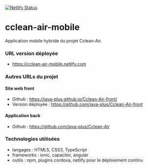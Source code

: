 [![Netlify Status](https://api.netlify.com/api/v1/badges/e95da204-78cd-41d5-8c72-dff5bf9abc70/deploy-status)](https://app.netlify.com/sites/cclean-air-mobile/deploys)

# cclean-air-mobile

Application mobile hybride du projet Cclean-Air.

### URL version déployée
- https://cclean-air-mobile.netlify.com

### Autres URLs du projet

#### Site web front

- Github : https://java-plus.github.io/Cclean-Air-front/
- Version déployée : https://github.com/java-plus/Cclean-Air-front

#### Application back

- Github : https://github.com/java-plus/Cclean-Air

### Technologies utilisées

- langages : HTML5, CSS3, TypeScript
- frameworks : ionic, capacitor, angular
- outils : npm, plugins cordova, netlify pour le déploiement continu
